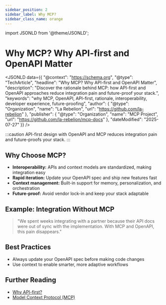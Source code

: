 ```yaml
---
sidebar_position: 2
sidebar_label: Why MCP?
sidebar_class_name: orange
---
```

import JSONLD from '@theme/JSONLD';

# Why MCP? Why API-first and OpenAPI Matter

<JSONLD data={{
  "@context": "https://schema.org",
  "@type": "TechArticle",
  "headline": "Why MCP? Why API-first and OpenAPI Matter",
  "description": "Discover the rationale behind MCP: how API-first and OpenAPI approaches reduce integration pain and future-proof your stack.",
  "keywords": "why MCP, OpenAPI, API-first, rationale, interoperability, developer experience, future-proofing",
  "author": {
    "@type": "Organization",
    "name": "La Rebelion",
    "url": "https://github.com/la-rebelion"
  },
  "publisher": {
    "@type": "Organization",
    "name": "MCP Project",
    "url": "https://github.com/la-rebelion/mcp-docs"
  },
  "dateModified": "2025-07-27"
}} />

:::caution
API-first design with OpenAPI and MCP reduces integration pain and future-proofs your stack.
:::

## Why Choose MCP?
- **Interoperability:** APIs and context models are standardized, making integration easy
- **Rapid iteration:** Update your OpenAPI spec and ship new features fast
- **Context management:** Built-in support for memory, personalization, and orchestration
- **Future-proof:** Avoid vendor lock-in and keep your stack adaptable

## Example: Integration Without MCP
> "We spent weeks integrating with a partner because their API docs were out of sync with the implementation. With MCP and OpenAPI, this pain disappears."

## Best Practices
- Always update your OpenAPI spec before making code changes
- Use context to enable smarter, more adaptive workflows

## Further Reading
- [Why API-first?](https://swagger.io/resources/articles/adopting-an-api-first-approach/)
- [Model Context Protocol (MCP)](https://github.com/la-rebelion)
